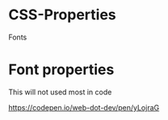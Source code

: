 # CSS-Properties

Fonts

# Font properties

This will not used most in code

https://codepen.io/web-dot-dev/pen/yLojraG

